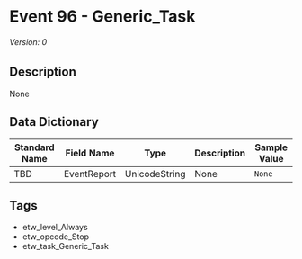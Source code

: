 # Event 96 - Generic_Task
###### Version: 0

## Description
None

## Data Dictionary
|Standard Name|Field Name|Type|Description|Sample Value|
|---|---|---|---|---|
|TBD|EventReport|UnicodeString|None|`None`|

## Tags
* etw_level_Always
* etw_opcode_Stop
* etw_task_Generic_Task
